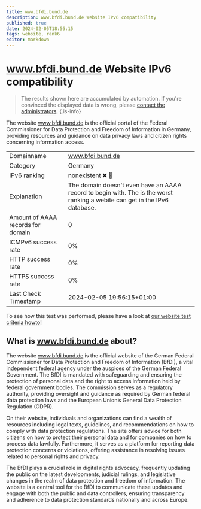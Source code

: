 ```yaml
---
title: www.bfdi.bund.de
description: www.bfdi.bund.de Website IPv6 compatibility
published: true
date: 2024-02-05T18:56:15
tags: website, rank6
editor: markdown
---
```


# www.bfdi.bund.de Website IPv6 compatibility

> The results shown here are accumulated by automation. If you're convinced the displayed data is wrong, please [contact the administrators](/howto/chat). 
{.is-info}

The website www.bfdi.bund.de is the official portal of the Federal Commissioner for Data Protection and Freedom of Information in Germany, providing resources and guidance on data privacy laws and citizen rights concerning information access.


|   |   |
| - | - |
| Domainname | www.bfdi.bund.de
| Category | Germany |
| IPv6 ranking | nonexistent :x: [🔗](/howto/ranking) |
| Explanation | The domain doesn't even have an AAAA record to begin with. The is the worst ranking a webite can get in the IPv6 database. |
| Amount of AAAA records for domain | 0 |
| ICMPv6 success rate | 0%|
| HTTP success rate | 0% |
| HTTPS success rate | 0% |
| Last Check Timestamp | 2024-02-05 19:56:15+01:00 |

To see how this test was performed, please have a look at [our website test criteria howto](/howto/testcriteria/website)!


## What is www.bfdi.bund.de about?
The website www.bfdi.bund.de is the official website of the German Federal Commissioner for Data Protection and Freedom of Information (BfDI), a vital independent federal agency under the auspices of the German Federal Government. The BfDI is mandated with safeguarding and ensuring the protection of personal data and the right to access information held by federal government bodies. The commission serves as a regulatory authority, providing oversight and guidance as required by German federal data protection laws and the European Union’s General Data Protection Regulation (GDPR).

On their website, individuals and organizations can find a wealth of resources including legal texts, guidelines, and recommendations on how to comply with data protection regulations. The site offers advice for both citizens on how to protect their personal data and for companies on how to process data lawfully. Furthermore, it serves as a platform for reporting data protection concerns or violations, offering assistance in resolving issues related to personal rights and privacy.

The BfDI plays a crucial role in digital rights advocacy, frequently updating the public on the latest developments, judicial rulings, and legislative changes in the realm of data protection and freedom of information. The website is a central tool for the BfDI to communicate these updates and engage with both the public and data controllers, ensuring transparency and adherence to data protection standards nationally and across Europe.


